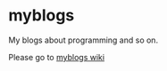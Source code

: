 myblogs
=======

My blogs about programming and so on.

Please go to <a href='github.com/acjpdev/myblogs/wiki'>myblogs wiki</a>
